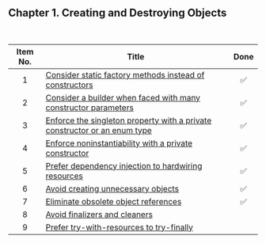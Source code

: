 ## Chapter 1. Creating and Destroying Objects
<br/>

| Item No. 	| Title                                                                              	|        Done        	|
|:--------:	|------------------------------------------------------------------------------------	|:------------------:	|
|     1    	| [Consider static factory methods instead of constructors](01.md)                   	| :white_check_mark: 	|
|     2    	| [Consider a builder when faced with many constructor parameters](02.md)            	| :white_check_mark: 	|
|     3    	| [Enforce the singleton property with a private constructor or an enum type](03.md) 	| :white_check_mark: 	|
|     4    	| [Enforce noninstantiability with a private constructor](04.md)                     	| :white_check_mark: 	|
|     5    	| [Prefer dependency injection to hardwiring resources](05.md)                       	| :white_check_mark: 	|
|     6    	| [Avoid creating unnecessary objects](06.md)                                        	| :white_check_mark: 	|
|     7    	| [Eliminate obsolete object references](07.md)                                      	| :white_check_mark: 	|
|     8    	| [Avoid finalizers and cleaners](08.md)                                             	|                    	|
|     9    	| [Prefer try-with-resources to try-finally](09.md)                                  	|                    	|
